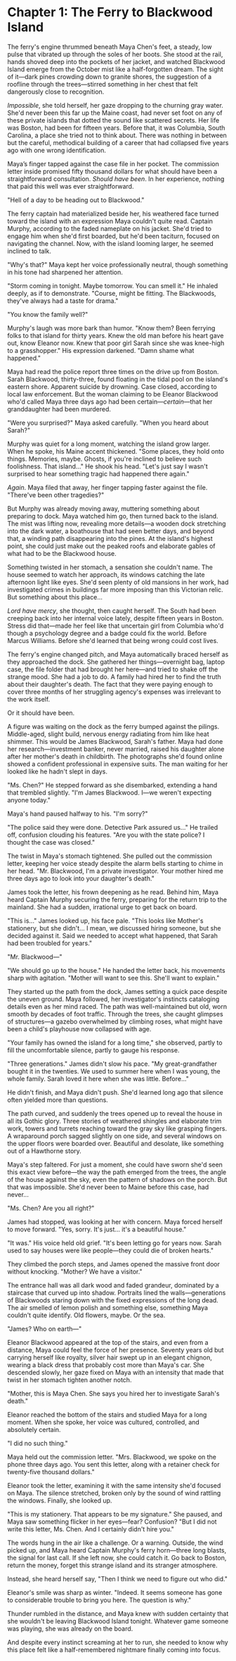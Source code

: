 # Chapter 1: The Ferry to Blackwood Island

The ferry's engine thrummed beneath Maya Chen's feet, a steady, low pulse that vibrated up through the soles of her boots. She stood at the rail, hands shoved deep into the pockets of her jacket, and watched Blackwood Island emerge from the October mist like a half-forgotten dream. The sight of it—dark pines crowding down to granite shores, the suggestion of a roofline through the trees—stirred something in her chest that felt dangerously close to recognition.

*Impossible*, she told herself, her gaze dropping to the churning gray water. She'd never been this far up the Maine coast, had never set foot on any of these private islands that dotted the sound like scattered secrets. Her life was Boston, had been for fifteen years. Before that, it was Columbia, South Carolina, a place she tried not to think about. There was nothing in between but the careful, methodical building of a career that had collapsed five years ago with one wrong identification.

Maya’s finger tapped against the case file in her pocket. The commission letter inside promised fifty thousand dollars for what should have been a straightforward consultation. *Should have been*. In her experience, nothing that paid this well was ever straightforward.

"Hell of a day to be heading out to Blackwood."

The ferry captain had materialized beside her, his weathered face turned toward the island with an expression Maya couldn't quite read. Captain Murphy, according to the faded nameplate on his jacket. She'd tried to engage him when she'd first boarded, but he'd been taciturn, focused on navigating the channel. Now, with the island looming larger, he seemed inclined to talk.

"Why's that?" Maya kept her voice professionally neutral, though something in his tone had sharpened her attention.

"Storm coming in tonight. Maybe tomorrow. You can smell it." He inhaled deeply, as if to demonstrate. "Course, might be fitting. The Blackwoods, they've always had a taste for drama."

"You know the family well?"

Murphy's laugh was more bark than humor. "Know them? Been ferrying folks to that island for thirty years. Knew the old man before his heart gave out, know Eleanor now. Knew that poor girl Sarah since she was knee-high to a grasshopper." His expression darkened. "Damn shame what happened."

Maya had read the police report three times on the drive up from Boston. Sarah Blackwood, thirty-three, found floating in the tidal pool on the island's eastern shore. Apparent suicide by drowning. Case closed, according to local law enforcement. But the woman claiming to be Eleanor Blackwood who'd called Maya three days ago had been certain—*certain*—that her granddaughter had been murdered.

"Were you surprised?" Maya asked carefully. "When you heard about Sarah?"

Murphy was quiet for a long moment, watching the island grow larger. When he spoke, his Maine accent thickened. "Some places, they hold onto things. Memories, maybe. Ghosts, if you're inclined to believe such foolishness. That island..." He shook his head. "Let's just say I wasn't surprised to hear something tragic had happened there again."

*Again*. Maya filed that away, her finger tapping faster against the file. "There've been other tragedies?"

But Murphy was already moving away, muttering something about preparing to dock. Maya watched him go, then turned back to the island. The mist was lifting now, revealing more details—a wooden dock stretching into the dark water, a boathouse that had seen better days, and beyond that, a winding path disappearing into the pines. At the island's highest point, she could just make out the peaked roofs and elaborate gables of what had to be the Blackwood house.

Something twisted in her stomach, a sensation she couldn't name. The house seemed to watch her approach, its windows catching the late afternoon light like eyes. She'd seen plenty of old mansions in her work, had investigated crimes in buildings far more imposing than this Victorian relic. But something about this place...

*Lord have mercy*, she thought, then caught herself. The South had been creeping back into her internal voice lately, despite fifteen years in Boston. Stress did that—made her feel like that uncertain girl from Columbia who'd though a psychology degree and a badge could fix the world. Before Marcus Williams. Before she'd learned that being wrong could cost lives.

The ferry's engine changed pitch, and Maya automatically braced herself as they approached the dock. She gathered her things—overnight bag, laptop case, the file folder that had brought her here—and tried to shake off the strange mood. She had a job to do. A family had hired her to find the truth about their daughter's death. The fact that they were paying enough to cover three months of her struggling agency's expenses was irrelevant to the work itself.

Or it should have been.

A figure was waiting on the dock as the ferry bumped against the pilings. Middle-aged, slight build, nervous energy radiating from him like heat shimmer. This would be James Blackwood, Sarah's father. Maya had done her research—investment banker, never married, raised his daughter alone after her mother's death in childbirth. The photographs she'd found online showed a confident professional in expensive suits. The man waiting for her looked like he hadn't slept in days.

"Ms. Chen?" He stepped forward as she disembarked, extending a hand that trembled slightly. "I'm James Blackwood. I—we weren't expecting anyone today."

Maya's hand paused halfway to his. "I'm sorry?"

"The police said they were done. Detective Park assured us..." He trailed off, confusion clouding his features. "Are you with the state police? I thought the case was closed."

The twist in Maya's stomach tightened. She pulled out the commission letter, keeping her voice steady despite the alarm bells starting to chime in her head. "Mr. Blackwood, I'm a private investigator. Your mother hired me three days ago to look into your daughter's death."

James took the letter, his frown deepening as he read. Behind him, Maya heard Captain Murphy securing the ferry, preparing for the return trip to the mainland. She had a sudden, irrational urge to get back on board.

"This is..." James looked up, his face pale. "This looks like Mother's stationery, but she didn't... I mean, we discussed hiring someone, but she decided against it. Said we needed to accept what happened, that Sarah had been troubled for years."

"Mr. Blackwood—"

"We should go up to the house." He handed the letter back, his movements sharp with agitation. "Mother will want to see this. She'll want to explain."

They started up the path from the dock, James setting a quick pace despite the uneven ground. Maya followed, her investigator's instincts cataloging details even as her mind raced. The path was well-maintained but old, worn smooth by decades of foot traffic. Through the trees, she caught glimpses of structures—a gazebo overwhelmed by climbing roses, what might have been a child's playhouse now collapsed with age.

"Your family has owned the island for a long time," she observed, partly to fill the uncomfortable silence, partly to gauge his response.

"Three generations." James didn't slow his pace. "My great-grandfather bought it in the twenties. We used to summer here when I was young, the whole family. Sarah loved it here when she was little. Before..."

He didn't finish, and Maya didn't push. She'd learned long ago that silence often yielded more than questions.

The path curved, and suddenly the trees opened up to reveal the house in all its Gothic glory. Three stories of weathered shingles and elaborate trim work, towers and turrets reaching toward the gray sky like grasping fingers. A wraparound porch sagged slightly on one side, and several windows on the upper floors were boarded over. Beautiful and desolate, like something out of a Hawthorne story.

Maya's step faltered. For just a moment, she could have sworn she'd seen this exact view before—the way the path emerged from the trees, the angle of the house against the sky, even the pattern of shadows on the porch. But that was impossible. She'd never been to Maine before this case, had never...

"Ms. Chen? Are you all right?"

James had stopped, was looking at her with concern. Maya forced herself to move forward. "Yes, sorry. It's just... it's a beautiful house."

"It was." His voice held old grief. "It's been letting go for years now. Sarah used to say houses were like people—they could die of broken hearts."

They climbed the porch steps, and James opened the massive front door without knocking. "Mother? We have a visitor."

The entrance hall was all dark wood and faded grandeur, dominated by a staircase that curved up into shadow. Portraits lined the walls—generations of Blackwoods staring down with the fixed expressions of the long dead. The air smelled of lemon polish and something else, something Maya couldn't quite identify. Old flowers, maybe. Or the sea.

"James? Who on earth—"

Eleanor Blackwood appeared at the top of the stairs, and even from a distance, Maya could feel the force of her presence. Seventy years old but carrying herself like royalty, silver hair swept up in an elegant chignon, wearing a black dress that probably cost more than Maya's car. She descended slowly, her gaze fixed on Maya with an intensity that made that twist in her stomach tighten another notch.

"Mother, this is Maya Chen. She says you hired her to investigate Sarah's death."

Eleanor reached the bottom of the stairs and studied Maya for a long moment. When she spoke, her voice was cultured, controlled, and absolutely certain.

"I did no such thing."

Maya held out the commission letter. "Mrs. Blackwood, we spoke on the phone three days ago. You sent this letter, along with a retainer check for twenty-five thousand dollars."

Eleanor took the letter, examining it with the same intensity she'd focused on Maya. The silence stretched, broken only by the sound of wind rattling the windows. Finally, she looked up.

"This is my stationery. That appears to be my signature." She paused, and Maya saw something flicker in her eyes—fear? Confusion? "But I did not write this letter, Ms. Chen. And I certainly didn't hire you."

The words hung in the air like a challenge. Or a warning. Outside, the wind picked up, and Maya heard Captain Murphy's ferry horn—three long blasts, the signal for last call. If she left now, she could catch it. Go back to Boston, return the money, forget this strange island and its stranger atmosphere.

Instead, she heard herself say, "Then I think we need to figure out who did."

Eleanor's smile was sharp as winter. "Indeed. It seems someone has gone to considerable trouble to bring you here. The question is why."

Thunder rumbled in the distance, and Maya knew with sudden certainty that she wouldn't be leaving Blackwood Island tonight. Whatever game someone was playing, she was already on the board.

And despite every instinct screaming at her to run, she needed to know why this place felt like a half-remembered nightmare finally coming into focus.
